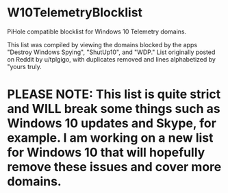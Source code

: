 # W10TelemetryBlocklist
PiHole compatible blocklist for Windows 10 Telemetry domains.

This list was compiled by viewing the domains blocked by the apps "Destroy Windows Spying", "ShutUp10", and "WDP." List originally posted on Reddit by u/tplgigo, with duplicates removed and lines alphabetized by "yours truly.

# PLEASE NOTE: This list is quite strict and WILL break some things such as Windows 10 updates and Skype, for example. I am working on a new list for Windows 10 that will hopefully remove these issues and cover more domains.
